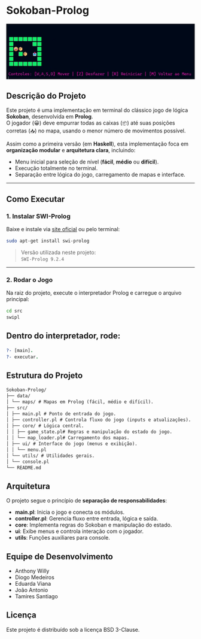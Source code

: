 # Sokoban-Prolog

![Gameplay do Sokoban](data/sokoban-prolog.gif)

## Descrição do Projeto

Este projeto é uma implementação em terminal do clássico jogo de lógica **Sokoban**, desenvolvida em **Prolog**.  
O jogador (😀) deve empurrar todas as caixas (`📦`) até suas posições corretas (`📥`) no mapa, usando o menor número de movimentos possível.

Assim como a primeira versão (em **Haskell**), esta implementação foca em **organização modular** e **arquitetura clara**, incluindo:
- Menu inicial para seleção de nível (**fácil**, **médio** ou **difícil**).
- Execução totalmente no terminal.
- Separação entre lógica do jogo, carregamento de mapas e interface.

---

## Como Executar

### 1. Instalar SWI-Prolog
Baixe e instale via [site oficial](https://www.swi-prolog.org/Download.html) ou pelo terminal:

```bash
sudo apt-get install swi-prolog
```
> Versão utilizada neste projeto:  
> `SWI-Prolog 9.2.4`

---

### 2. Rodar o Jogo
Na raiz do projeto, execute o interpretador Prolog e carregue o arquivo principal:

```bash
cd src
swipl
```
## Dentro do interpretador, rode:
```prolog
?- [main].
?- executar.
```

## Estrutura do Projeto

```
Sokoban-Prolog/
├── data/
│ └── maps/ # Mapas em Prolog (fácil, médio e difícil).
├── src/
│ ├── main.pl # Ponto de entrada do jogo.
│ ├── controller.pl # Controla fluxo do jogo (inputs e atualizações).
│ ├── core/ # Lógica central.
│ │ ├── game_state.pl# Regras e manipulação do estado do jogo.
│ │ └── map_loader.pl# Carregamento dos mapas.
│ ├── ui/ # Interface do jogo (menus e exibição).
│ │ └── menu.pl
│ └── utils/ # Utilidades gerais.
│ └── console.pl
└── README.md
```
## Arquitetura
O projeto segue o princípio de **separação de responsabilidades**:
- **main.pl**: Inicia o jogo e conecta os módulos.
- **controller.pl**: Gerencia fluxo entre entrada, lógica e saída.
- **core**: Implementa regras do Sokoban e manipulação do estado.
- **ui**: Exibe menus e controla interação com o jogador.
- **utils**: Funções auxiliares para console.

## Equipe de Desenvolvimento
- Anthony Willy  
- Diogo Medeiros  
- Eduarda Viana  
- João Antonio  
- Tamires Santiago

## Licença
Este projeto é distribuído sob a licença BSD 3-Clause.
